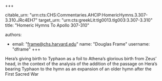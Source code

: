 +++


citable_urn: "urn:cts:CHS:Commentaries.AHCIP:HomericHymns.3.307-3.310.JRc4EH7"
target_urn: "urn:cts:greekLit:tlg0013.tlg003:3.307-3.310"
title: "Homeric Hymns To Apollo 307-310"

authors:
- email: "frame@chs.harvard.edu"
  name: "Douglas Frame"
  username: "dframe"
+++

<p>Hera’s giving birth to Typhaon as a foil to Athena’s glorious birth from Zeus’ head, in the context of the analysis of the addition of the passage on Hera’s bearing Typhaon to the hymn as an expansion of an older hymn after the First Sacred War</p>